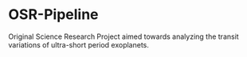 # OSR-Pipeline
Original Science Research Project aimed towards analyzing the transit variations of ultra-short period exoplanets.
